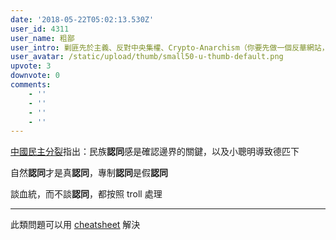 ```yaml
---
date: '2018-05-22T05:02:13.530Z'
user_id: 4311
user_name: 粗鄙
user_intro: 剿匪先於主義、反對中央集權、Crypto-Anarchism（你要先做一個反華網站，然後再把它賣給共產黨）
user_avatar: /static/upload/thumb/small50-u-thumb-default.png
upvote: 3
downvote: 0
comments:
    - ''
    - ''
    - ''
    - ''
---
```


<u><a rel="nofollow" href="https://web.archive.org:443/web/20180529145304/https://www.pin-cong.com/p/79104/?s=79386">中國民主分裂</a></u>指出：民族**認同**感是確認邊界的關鍵，以及小聰明導致德匹下

自然**認同**才是真**認同**，專制**認同**是假**認同**

談血統，而不談**認同**，都按照 troll 處理

---

此類問題可以用 <u><a rel="nofollow" href="https://web.archive.org:443/web/20180529145304/https://www.pin-cong.com/p/82381">cheatsheet</a></u> 解決
